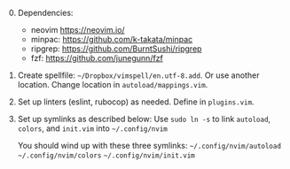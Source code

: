 0. Dependencies:
   * neovim   https://neovim.io/
   * minpac:  https://github.com/k-takata/minpac
   * ripgrep: https://github.com/BurntSushi/ripgrep
   * fzf:     https://github.com/junegunn/fzf

1. Create spellfile: `~/Dropbox/vimspell/en.utf-8.add`.
   Or use another location. Change location in `autoload/mappings.vim`.

2. Set up linters (eslint, rubocop) as needed.
   Define in `plugins.vim`.

3. Set up symlinks as described below:
   Use `sudo ln -s` to link `autoload`, `colors`, and `init.vim` into `~/.config/nvim`

   You should wind up with these three symlinks:
   `~/.config/nvim/autoload`
   `~/.config/nvim/colors`
   `~/.config/nvim/init.vim`
